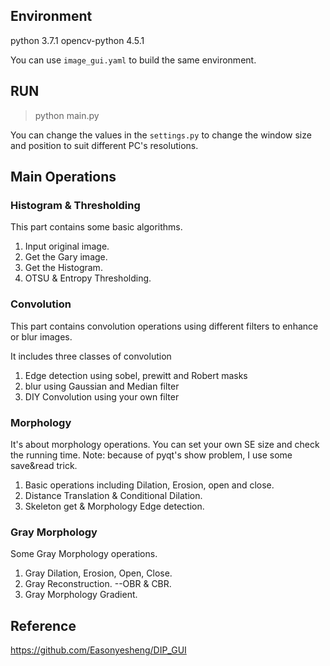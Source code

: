 ## Environment  

python 3.7.1
opencv-python 4.5.1  

You can use `image_gui.yaml` to build the same environment. 

## RUN

   > python main.py

You can change the values in the `settings.py` to change the window size and position to suit different PC's resolutions. 

## Main Operations

### Histogram & Thresholding  

This part contains some basic algorithms.  

  1. Input original image.  
  2. Get the Gary image.  
  3. Get the Histogram.  
  4. OTSU & Entropy Thresholding.  

### Convolution  

This part contains convolution operations using different filters to enhance or blur images. 

It includes three classes of convolution  

   1. Edge detection 
       using sobel, prewitt and Robert masks  
   2. blur
       using Gaussian and Median filter  
   3. DIY Convolution 
       using your own filter  

### Morphology  

It's about morphology operations. 
You can set your own SE size and check the running time. 
Note: because of pyqt's show problem, I use some save&read trick.  

  1. Basic operations including Dilation, Erosion, open and close.  
  2. Distance Translation & Conditional Dilation.  
  3. Skeleton get & Morphology Edge detection.  

### Gray Morphology  

Some Gray Morphology operations.  

  1. Gray Dilation, Erosion, Open, Close.  
  2. Gray Reconstruction. --OBR & CBR.  
  3. Gray Morphology Gradient.  

## Reference

https://github.com/Easonyesheng/DIP_GUI